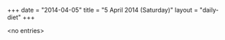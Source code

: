 +++
date = "2014-04-05"
title = "5 April 2014 (Saturday)"
layout = "daily-diet"
+++


\<no entries\>

